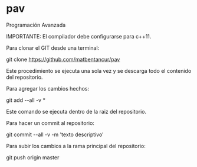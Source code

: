 # pav
Programación Avanzada

IMPORTANTE: El compilador debe configurarse para c++11.

Para clonar el GIT desde una terminal:

git clone https://github.com/matbentancur/pav

Este procedimiento se ejecuta una sola vez y se descarga todo el contenido del repositorio.

Para agregar los cambios hechos:

git add --all -v *

Este comando se ejecuta dentro de la raiz del repositorio.

Para hacer un commit al repositorio:

git commit --all -v -m 'texto descriptivo'

Para subir los cambios a la rama principal del repositorio:

git push origin master
